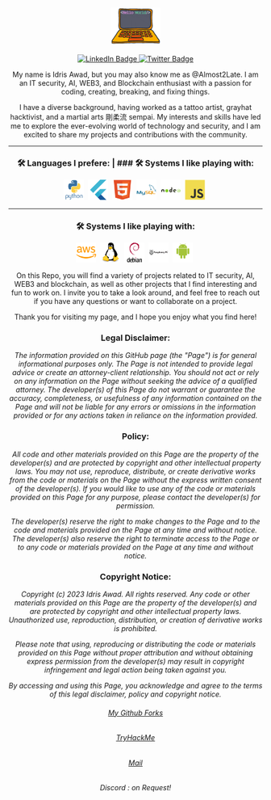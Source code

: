 
<div id="header" align="center">
  <img src="https://github.com/idrisawad/idrisawad/blob/main/HelloWorld.gif" width="100"/>

<div id="badges" align="center">
  <a href="https://github.com/idrisawad">
    <img src="https://komarev.com/ghpvc/?username=idrisawad&style=flat-square&color=blue" alt=""/>
  </a>
</div>

<div id="badges" align="center">
  <a href="https://www.linkedin.com/in/idris-awad">
    <img src="https://img.shields.io/badge/LinkedIn-blue?style=for-the-badge&logo=linkedin&logoColor=white" alt="LinkedIn Badge"/>
  </a>
  <a href="https://twitter.com/Almost2Late">
    <img src="https://img.shields.io/badge/Twitter-blue?style=for-the-badge&logo=twitter&logoColor=white" alt="Twitter Badge"/>
  </a>
</div>

My name is Idris Awad, but you may also know me as @Almost2Late. I am an IT security, AI, WEB3, and Blockchain enthusiast with a passion for coding, creating, breaking, and fixing things.

I have a diverse background, having worked as a tattoo artist, grayhat hacktivist, and a martial arts 剛柔流 sempai. My interests and skills have led me to explore the ever-evolving world of technology and security, and I am excited to share my projects and contributions with the community.

---

### :hammer_and_wrench: Languages I prefere:  | ### :hammer_and_wrench: Systems I like playing with:
<div>
  <img src="https://github.com/devicons/devicon/blob/master/icons/python/python-original-wordmark.svg" title="Python" alt="Python" width="40" height="40"/>&nbsp;
  <img src="https://github.com/devicons/devicon/blob/master/icons/flutter/flutter-original.svg" title="Flutter" alt="Flutter" width="40" height="40"/>&nbsp;
  <img src="https://github.com/devicons/devicon/blob/master/icons/html5/html5-original.svg" title="HTML5" alt="HTML" width="40" height="40"/>&nbsp;
  <img src="https://github.com/devicons/devicon/blob/master/icons/mysql/mysql-original-wordmark.svg" title="MySQL"  alt="MySQL" width="40" height="40"/>&nbsp;
  <img src="https://github.com/devicons/devicon/blob/master/icons/nodejs/nodejs-original-wordmark.svg" title="NodeJS" alt="NodeJS" width="40" height="40"/>&nbsp;
  <img src="https://github.com/devicons/devicon/blob/master/icons/javascript/javascript-original.svg" title="JavaScript" alt="JavaScript" width="40" height="40"/>&nbsp;
</div> 

---

### :hammer_and_wrench: Systems I like playing with:
<div> 
  <img src="https://github.com/devicons/devicon/blob/master/icons/amazonwebservices/amazonwebservices-plain-wordmark.svg" title="AWS" alt="AWS" width="40" height="40"/>&nbsp;
  <img src="https://github.com/devicons/devicon/blob/master/icons/linux/linux-original.svg" title="Linux" alt="Linux" width="40" height="40"/>&nbsp;
  <img src="https://github.com/devicons/devicon/blob/master/icons/debian/debian-original-wordmark.svg" title="Debian" alt="Debian" width="40" height="40"/>&nbsp;
  <img src="https://github.com/devicons/devicon/blob/master/icons/raspberrypi/raspberrypi-line-wordmark.svg" title="RaspberryPi" alt="RaspberryPi" width="40" height="40"/>&nbsp;
  <img src="https://github.com/devicons/devicon/blob/master/icons/android/android-original-wordmark.svg" title="Android" alt="Android" width="40" height="40"/>&nbsp;
</div> 


On this Repo, you will find a variety of projects related to IT security, AI, WEB3 and blockchain, as well as other projects that I find interesting and fun to work on. I invite you to take a look around, and feel free to reach out if you have any questions or want to collaborate on a project.

Thank you for visiting my page, and I hope you enjoy what you find here!

### Legal Disclaimer: ###

*The information provided on this GitHub page (the "Page") is for general informational purposes only. The Page is not intended to provide legal advice or create an attorney-client relationship. You should not act or rely on any information on the Page without seeking the advice of a qualified attorney. The developer(s) of this Page do not warrant or guarantee the accuracy, completeness, or usefulness of any information contained on the Page and will not be liable for any errors or omissions in the information provided or for any actions taken in reliance on the information provided.*

### Policy: ###

*All code and other materials provided on this Page are the property of the developer(s) and are protected by copyright and other intellectual property laws. You may not use, reproduce, distribute, or create derivative works from the code or materials on the Page without the express written consent of the developer(s). If you would like to use any of the code or materials provided on this Page for any purpose, please contact the developer(s) for permission.*

*The developer(s) reserve the right to make changes to the Page and to the code and materials provided on the Page at any time and without notice. The developer(s) also reserve the right to terminate access to the Page or to any code or materials provided on the Page at any time and without notice.*

### Copyright Notice: ###

*Copyright (c) 2023 Idris Awad. All rights reserved. Any code or other materials provided on this Page are the property of the developer(s) and are protected by copyright and other intellectual property laws. Unauthorized use, reproduction, distribution, or creation of derivative works is prohibited.*

*Please note that using, reproducing or distributing the code or materials provided on this Page without proper attribution and without obtaining express permission from the developer(s) may result in copyright infringement and legal action being taken against you.*

*By accessing and using this Page, you acknowledge and agree to the terms of this legal disclaimer, policy and copyright notice.*

###### [My Github Forks](https://github.com/almost2late) ######
###### [TryHackMe](https://tryhackme.com/p/AlmostTooLate) ######
###### [Mail](mailto:idris-awad@outlook.com) ######
###### Discord : on Request! ######
